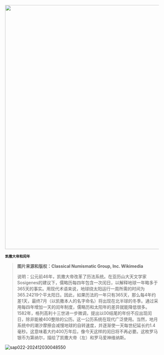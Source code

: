 <img src="https://www.bjp.org.cn/upload/image/2024/02/29/1709186682572049996.jpeg" width="800" />  

<small>**凯撒大帝和闰年**</small>  

> **图片来源和版权：Classical Numismatic Group, Inc. Wikimedia**
>
> 说明：公元前46年，凯撒大帝改革了历法系统。在亚历山大天文学家Sosigenes的建议下，儒略历每四年包含一次闰日，以解释地球一年略多于365天的事实。用现代术语来说，地球绕太阳运行一周所需的时间为365.24219个平太阳日。因此，如果历法的一年只有365天，那么每4年约差1天，最终7月（以凯撒本人的名字命名）将出现在北半球的冬季。通过采用每四年增加一天的闰年制度，儒略历和太阳年的差异就能降低很多。1582年，格列高利十三世进一步微调，提出以00结尾的年份不应出现闰日，除非能被400整除的公历。这一公历系统在现代广泛使用。当然，地月系统中的潮汐摩擦会减慢地球的自转速度，并逐渐使一天每世纪延长约1.4毫秒。这意味着大约400万年后，像今天这样的闰日将不再必要。这枚罗马银币为第纳尔，描绘了凯撒大帝（左）和罗马爱神维纳斯。



![sap022-202412030048550](https://aea62e6.webp.li/2024/12/sap022-202412030048550.png)



